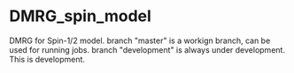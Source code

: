 # DMRG_spin_model
DMRG for Spin-1/2 model.
branch "master" is a workign branch, can be used for running jobs.
branch "development" is always under development.
This is development.

